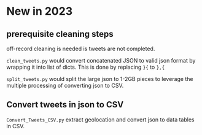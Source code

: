 # New in 2023

## prerequisite cleaning steps
off-record cleaning is needed is tweets are not completed.

`clean_tweets.py` would convert concatenated JSON to valid json format by wrapping it into list of dicts. This is done by replacing `}{` to `},{`

`split_tweets.py` would split the large json to 1-2GB pieces to leverage the multiple processing of converting json to CSV.

## Convert tweets in json to CSV

`Convert_Tweets_CSV.py` extract geolocation and convert json to data tables in CSV.